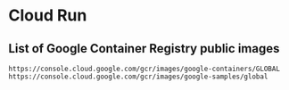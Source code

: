 # Cloud Run

List of Google Container Registry public images
----------------------------------------------------
```
https://console.cloud.google.com/gcr/images/google-containers/GLOBAL
https://console.cloud.google.com/gcr/images/google-samples/global
```
